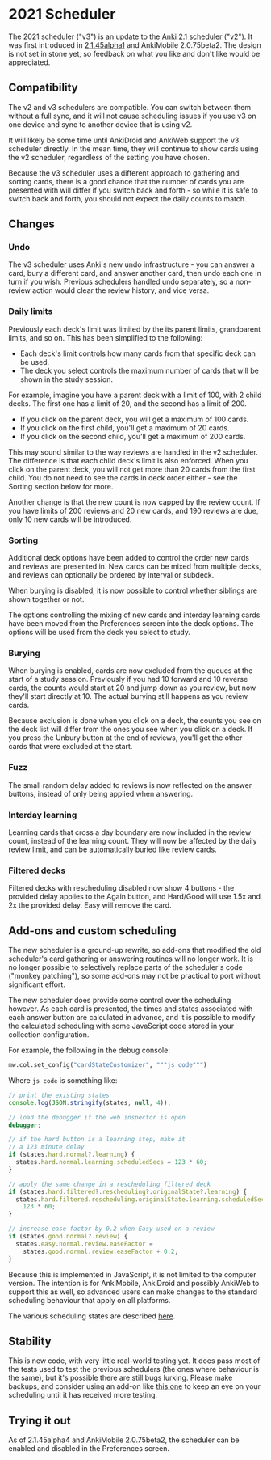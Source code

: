 # 2021 Scheduler

The 2021 scheduler ("v3") is an update to the [Anki 2.1
scheduler](https://faqs.ankiweb.net/the-anki-2.1-scheduler.html) ("v2"). It was
first introduced in [2.1.45alpha1](./anki2.1.45.md) and AnkiMobile 2.0.75beta2.
The design is not set in stone yet, so feedback on what you like and don't like
would be appreciated.

## Compatibility

The v2 and v3 schedulers are compatible. You can switch between them without
a full sync, and it will not cause scheduling issues if you use v3 on one
device and sync to another device that is using v2.

It will likely be some time until AnkiDroid and AnkiWeb support the v3 scheduler
directly. In the mean time, they will continue to show cards using the v2 scheduler,
regardless of the setting you have chosen.

Because the v3 scheduler uses a different approach to gathering and sorting
cards, there is a good chance that the number of cards you are presented with
will differ if you switch back and forth - so while it is safe to switch back and
forth, you should not expect the daily counts to match.

## Changes

### Undo

The v3 scheduler uses Anki's new undo infrastructure - you can answer a card,
bury a different card, and answer another card, then undo each one in turn if
you wish. Previous schedulers handled undo separately, so a non-review action
would clear the review history, and vice versa.

### Daily limits

Previously each deck's limit was limited by the its parent limits, grandparent
limits, and so on. This has been simplified to the following:

- Each deck's limit controls how many cards from that specific deck can be used.
- The deck you select controls the maximum number of cards that will be shown in
  the study session.

For example, imagine you have a parent deck with a limit of 100, with 2 child
decks. The first one has a limit of 20, and the second has a limit of 200.

- If you click on the parent deck, you will get a maximum of 100 cards.
- If you click on the first child, you'll get a maximum of 20 cards.
- If you click on the second child, you'll get a maximum of 200 cards.

This may sound similar to the way reviews are handled in the v2 scheduler. The
difference is that each child deck's limit is also enforced. When you click on
the parent deck, you will not get more than 20 cards from the first child. You
do not need to see the cards in deck order either - see the Sorting section
below for more.

Another change is that the new count is now capped by the review count. If you
have limits of 200 reviews and 20 new cards, and 190 reviews are due, only 10
new cards will be introduced.

### Sorting

Additional deck options have been added to control the order new cards and
reviews are presented in. New cards can be mixed from multiple decks, and
reviews can optionally be ordered by interval or subdeck.

When burying is disabled, it is now possible to control whether siblings are
shown together or not.

The options controlling the mixing of new cards and interday learning cards have
been moved from the Preferences screen into the deck options. The options will
be used from the deck you select to study.

### Burying

When burying is enabled, cards are now excluded from the queues at the start of
a study session. Previously if you had 10 forward and 10 reverse cards, the
counts would start at 20 and jump down as you review, but now they'll start directly
at 10. The actual burying still happens as you review cards.

Because exclusion is done when you click on a deck, the counts you see on the deck
list will differ from the ones you see when you click on a deck. If you press the
Unbury button at the end of reviews, you'll get the other cards that were excluded
at the start.

### Fuzz

The small random delay added to reviews is now reflected on the answer buttons, instead of
only being applied when answering.

### Interday learning

Learning cards that cross a day boundary are now included in the review count, instead
of the learning count. They will now be affected by the daily review limit, and can be
automatically buried like review cards.

### Filtered decks

Filtered decks with rescheduling disabled now show 4 buttons - the provided
delay applies to the Again button, and Hard/Good will use 1.5x and 2x the
provided delay. Easy will remove the card.

## Add-ons and custom scheduling

The new scheduler is a ground-up rewrite, so add-ons that modified the old
scheduler's card gathering or answering routines will no longer work. It is no
longer possible to selectively replace parts of the scheduler's code ("monkey
patching"), so some add-ons may not be practical to port without significant
effort.

The new scheduler does provide some control over the scheduling however. As each
card is presented, the times and states associated with each answer button are
calculated in advance, and it is possible to modify the calculated scheduling
with some JavaScript code stored in your collection configuration.

For example, the following in the debug console:

```python
mw.col.set_config("cardStateCustomizer", """js code""")
```

Where `js code` is something like:

```javascript
// print the existing states
console.log(JSON.stringify(states, null, 4));

// load the debugger if the web inspector is open
debugger;

// if the hard button is a learning step, make it
// a 123 minute delay
if (states.hard.normal?.learning) {
  states.hard.normal.learning.scheduledSecs = 123 * 60;
}

// apply the same change in a rescheduling filtered deck
if (states.hard.filtered?.rescheduling?.originalState?.learning) {
  states.hard.filtered.rescheduling.originalState.learning.scheduledSecs =
    123 * 60;
}

// increase ease factor by 0.2 when Easy used on a review
if (states.good.normal?.review) {
  states.easy.normal.review.easeFactor =
    states.good.normal.review.easeFactor + 0.2;
}
```

Because this is implemented in JavaScript, it is not limited to the computer
version. The intention is for AnkiMobile, AnkiDroid and possibly AnkiWeb to
support this as well, so advanced users can make changes to the standard
scheduling behaviour that apply on all platforms.

The various scheduling states are described [here](https://github.com/ankitects/anki/blob/9edac805adfe285cc92ed04dfeeffc1d1813c4d0/rslib/backend.proto#L1454).

## Stability

This is new code, with very little real-world testing yet. It does pass most of the
tests used to test the previous schedulers (the ones where behaviour is the same), but
it's possible there are still bugs lurking. Please make backups, and consider using an
add-on like [this one](https://ankiweb.net/shared/info/2179254157) to keep an eye on your
scheduling until it has received more testing.

## Trying it out

As of 2.1.45alpha4 and AnkiMobile 2.0.75beta2, the scheduler can be enabled and disabled in the Preferences screen.

